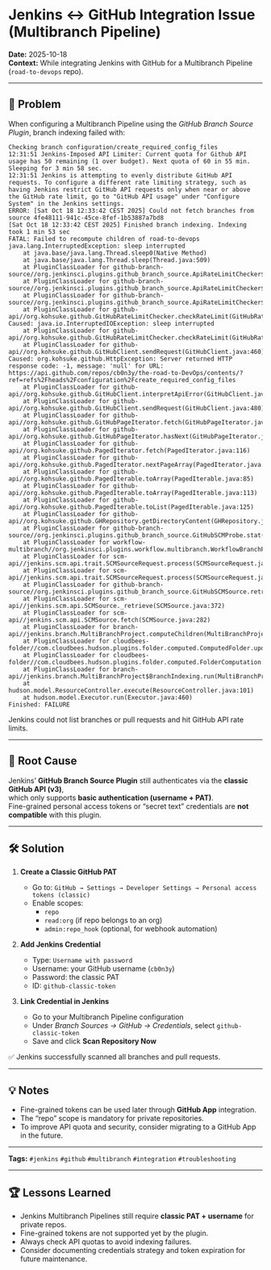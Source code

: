 # Jenkins ↔ GitHub Integration Issue (Multibranch Pipeline)

**Date:** 2025-10-18  
**Context:** While integrating Jenkins with GitHub for a Multibranch Pipeline (`road-to-devops` repo).

---

## 🧩 Problem

When configuring a Multibranch Pipeline using the *GitHub Branch Source Plugin*, branch indexing failed with:

```shell
Checking branch configuration/create_required_config_files
12:31:51 Jenkins-Imposed API Limiter: Current quota for Github API usage has 50 remaining (1 over budget). Next quota of 60 in 55 min. Sleeping for 3 min 58 sec.
12:31:51 Jenkins is attempting to evenly distribute GitHub API requests. To configure a different rate limiting strategy, such as having Jenkins restrict GitHub API requests only when near or above the GitHub rate limit, go to "GitHub API usage" under "Configure System" in the Jenkins settings.
ERROR: [Sat Oct 18 12:33:42 CEST 2025] Could not fetch branches from source 4fe48111-941c-45ce-8fef-1b53887a7bd8
[Sat Oct 18 12:33:42 CEST 2025] Finished branch indexing. Indexing took 1 min 53 sec
FATAL: Failed to recompute children of road-to-devops
java.lang.InterruptedException: sleep interrupted
	at java.base/java.lang.Thread.sleep0(Native Method)
	at java.base/java.lang.Thread.sleep(Thread.java:509)
	at PluginClassLoader for github-branch-source//org.jenkinsci.plugins.github_branch_source.ApiRateLimitChecker$LocalChecker.waitUntilRateLimit(ApiRateLimitChecker.java:325)
	at PluginClassLoader for github-branch-source//org.jenkinsci.plugins.github_branch_source.ApiRateLimitChecker$LocalChecker.checkRateLimit(ApiRateLimitChecker.java:271)
	at PluginClassLoader for github-branch-source//org.jenkinsci.plugins.github_branch_source.ApiRateLimitChecker$RateLimitCheckerAdapter.checkRateLimit(ApiRateLimitChecker.java:244)
	at PluginClassLoader for github-api//org.kohsuke.github.GitHubRateLimitChecker.checkRateLimit(GitHubRateLimitChecker.java:144)
Caused: java.io.InterruptedIOException: sleep interrupted
	at PluginClassLoader for github-api//org.kohsuke.github.GitHubRateLimitChecker.checkRateLimit(GitHubRateLimitChecker.java:158)
	at PluginClassLoader for github-api//org.kohsuke.github.GitHubClient.sendRequest(GitHubClient.java:460)
Caused: org.kohsuke.github.HttpException: Server returned HTTP response code: -1, message: 'null' for URL: https://api.github.com/repos/cb0n3y/the-road-to-DevOps/contents/?ref=refs%2Fheads%2Fconfiguration%2Fcreate_required_config_files
	at PluginClassLoader for github-api//org.kohsuke.github.GitHubClient.interpretApiError(GitHubClient.java:745)
	at PluginClassLoader for github-api//org.kohsuke.github.GitHubClient.sendRequest(GitHubClient.java:480)
	at PluginClassLoader for github-api//org.kohsuke.github.GitHubPageIterator.fetch(GitHubPageIterator.java:146)
	at PluginClassLoader for github-api//org.kohsuke.github.GitHubPageIterator.hasNext(GitHubPageIterator.java:93)
	at PluginClassLoader for github-api//org.kohsuke.github.PagedIterator.fetch(PagedIterator.java:116)
	at PluginClassLoader for github-api//org.kohsuke.github.PagedIterator.nextPageArray(PagedIterator.java:144)
	at PluginClassLoader for github-api//org.kohsuke.github.PagedIterable.toArray(PagedIterable.java:85)
	at PluginClassLoader for github-api//org.kohsuke.github.PagedIterable.toArray(PagedIterable.java:113)
	at PluginClassLoader for github-api//org.kohsuke.github.PagedIterable.toList(PagedIterable.java:125)
	at PluginClassLoader for github-api//org.kohsuke.github.GHRepository.getDirectoryContent(GHRepository.java:2730)
	at PluginClassLoader for github-branch-source//org.jenkinsci.plugins.github_branch_source.GitHubSCMProbe.stat(GitHubSCMProbe.java:140)
	at PluginClassLoader for workflow-multibranch//org.jenkinsci.plugins.workflow.multibranch.WorkflowBranchProjectFactory$1.isHead(WorkflowBranchProjectFactory.java:74)
	at PluginClassLoader for scm-api//jenkins.scm.api.trait.SCMSourceRequest.process(SCMSourceRequest.java:342)
	at PluginClassLoader for scm-api//jenkins.scm.api.trait.SCMSourceRequest.process(SCMSourceRequest.java:249)
	at PluginClassLoader for github-branch-source//org.jenkinsci.plugins.github_branch_source.GitHubSCMSource.retrieve(GitHubSCMSource.java:1084)
	at PluginClassLoader for scm-api//jenkins.scm.api.SCMSource._retrieve(SCMSource.java:372)
	at PluginClassLoader for scm-api//jenkins.scm.api.SCMSource.fetch(SCMSource.java:282)
	at PluginClassLoader for branch-api//jenkins.branch.MultiBranchProject.computeChildren(MultiBranchProject.java:660)
	at PluginClassLoader for cloudbees-folder//com.cloudbees.hudson.plugins.folder.computed.ComputedFolder.updateChildren(ComputedFolder.java:272)
	at PluginClassLoader for cloudbees-folder//com.cloudbees.hudson.plugins.folder.computed.FolderComputation.run(FolderComputation.java:170)
	at PluginClassLoader for branch-api//jenkins.branch.MultiBranchProject$BranchIndexing.run(MultiBranchProject.java:1063)
	at hudson.model.ResourceController.execute(ResourceController.java:101)
	at hudson.model.Executor.run(Executor.java:460)
Finished: FAILURE
```


Jenkins could not list branches or pull requests and hit GitHub API rate limits.

---

## 🧠 Root Cause

Jenkins’ **GitHub Branch Source Plugin** still authenticates via the **classic GitHub API (v3)**,  
which only supports **basic authentication (username + PAT)**.  
Fine-grained personal access tokens or “secret text” credentials are **not compatible** with this plugin.

---

## 🛠️ Solution

1. **Create a Classic GitHub PAT**
   - Go to: `GitHub → Settings → Developer Settings → Personal access tokens (classic)`
   - Enable scopes:
     - `repo`
     - `read:org` (if repo belongs to an org)
     - `admin:repo_hook` (optional, for webhook automation)

2. **Add Jenkins Credential**
   - Type: `Username with password`
   - Username: your GitHub username (`cb0n3y`)
   - Password: the classic PAT
   - ID: `github-classic-token`

3. **Link Credential in Jenkins**
   - Go to your Multibranch Pipeline configuration
   - Under *Branch Sources → GitHub → Credentials*, select `github-classic-token`
   - Save and click **Scan Repository Now**

✅ Jenkins successfully scanned all branches and pull requests.

---

## 💡 Notes
- Fine-grained tokens can be used later through **GitHub App** integration.
- The “repo” scope is mandatory for private repositories.
- To improve API quota and security, consider migrating to a GitHub App in the future.

---

**Tags:** `#jenkins` `#github` `#multibranch` `#integration` `#troubleshooting`

---

## 🏆 Lessons Learned
- Jenkins Multibranch Pipelines still require **classic PAT + username** for private repos.
- Fine-grained tokens are not supported yet by the plugin.
- Always check API quotas to avoid indexing failures.
- Consider documenting credentials strategy and token expiration for future maintenance.
